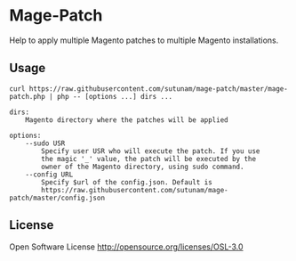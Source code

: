 # Mage-Patch

Help to apply multiple Magento patches to multiple Magento installations.

## Usage

```
curl https://raw.githubusercontent.com/sutunam/mage-patch/master/mage-patch.php | php -- [options ...] dirs ...

dirs:
	Magento directory where the patches will be applied

options:
	--sudo USR
	    Specify user USR who will execute the patch. If you use
	    the magic '_' value, the patch will be executed by the
	    owner of the Magento directory, using sudo command.
    --config URL
    	Specify $url of the config.json. Default is 
    	https://raw.githubusercontent.com/sutunam/mage-patch/master/config.json
```

## License

Open Software License http://opensource.org/licenses/OSL-3.0
